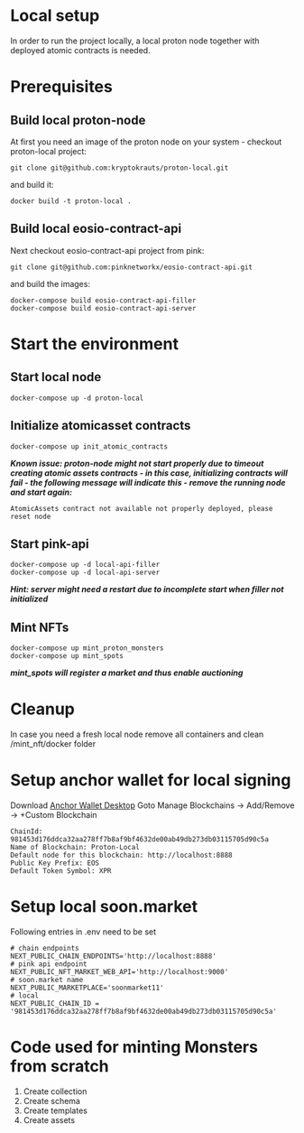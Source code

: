 # Local setup
In order to run the project locally, a local proton node together with deployed atomic contracts is needed. 

# Prerequisites
## Build local proton-node
At first you need an image of the proton node on your system - checkout proton-local project:
```{bash}
git clone git@github.com:kryptokrauts/proton-local.git
```
and build it:
```{bash}
docker build -t proton-local .
```
## Build local eosio-contract-api
Next checkout eosio-contract-api project from pink:
```{bash}
git clone git@github.com:pinknetworkx/eosio-contract-api.git
```
and build the images:
```{bash}
docker-compose build eosio-contract-api-filler
docker-compose build eosio-contract-api-server
```

# Start the environment
## Start local node
```{bash}
docker-compose up -d proton-local
```
## Initialize atomicasset contracts
```{bash}
docker-compose up init_atomic_contracts
```
***Known issue: proton-node might not start properly due to timeout creating atomic assets contracts - in this case, initializing contracts will fail - the following message will indicate this - remove the running node and start again:***
```{bash}
AtomicAssets contract not available not properly deployed, please reset node
``` 

## Start pink-api
```{bash}
docker-compose up -d local-api-filler
docker-compose up -d local-api-server
```
***Hint: server might need a restart due to incomplete start when filler not initialized***

## Mint NFTs
```{bash}
docker-compose up mint_proton_monsters
docker-compose up mint_spots
```
***mint_spots will register a market and thus enable auctioning***

# Cleanup
In case you need a fresh local node remove all containers and clean /mint_nft/docker folder

# Setup anchor wallet for local signing
Download [Anchor Wallet Desktop](https://greymass.com/en/anchor/)
Goto Manage Blockchains -> Add/Remove -> +Custom Blockchain
```
ChainId: 981453d176ddca32aa278ff7b8af9bf4632de00ab49db273db03115705d90c5a
Name of Blockchain: Proton-Local
Default node for this blockchain: http://localhost:8888
Public Key Prefix: EOS
Default Token Symbol: XPR
```

# Setup local soon.market

Following entries in .env need to be set

```{bash}
# chain endpoints
NEXT_PUBLIC_CHAIN_ENDPOINTS='http://localhost:8888'
# pink api endpoint
NEXT_PUBLIC_NFT_MARKET_WEB_API='http://localhost:9000'
# soon.market name
NEXT_PUBLIC_MARKETPLACE='soonmarket11'
# local
NEXT_PUBLIC_CHAIN_ID = '981453d176ddca32aa278ff7b8af9bf4632de00ab49db273db03115705d90c5a'
```

# Code used for minting Monsters from scratch

1. Create collection
2. Create schema
3. Create templates
4. Create assets
